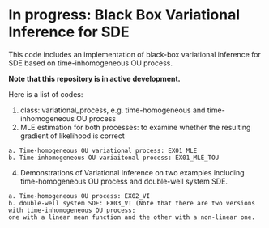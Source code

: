 # In progress: Black Box Variational Inference for SDE

This code includes an implementation of black-box variational inference for SDE based on time-inhomogeneous OU process.

**Note that this repository is in active development.**

Here is a list of codes:
  1. class: variational_process, e.g. time-homogeneous and time-inhomogeneous OU process
  2. MLE estimation for both processes: to examine whether the resulting gradient of likelihood is correct
  
    a. Time-homogeneous OU variational process: EX01_MLE
    b. Time-inhomogeneous OU variaitonal process: EX01_MLE_TOU
    
  4. Demonstrations of Variational Inference on two examples including time-homogeneous OU process and double-well system SDE.
  
    a. Time-homogeneous OU process: EX02_VI
    b. double-well system SDE: EX03_VI (Note that there are two versions with time-inhomogeneous OU process; 
    one with a linear mean function and the other with a non-linear one.
